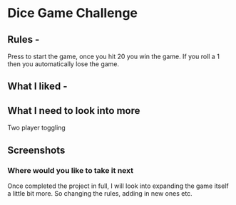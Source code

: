 # Dice Game Challenge



## Rules - 
Press to start the game, once you hit 20 you win the game. If you roll a 1 then you automatically lose the game. 

## What I liked - 

## What I need to look into more
Two player toggling

## Screenshots 

### Where would you like to take it next
Once completed the project in full, I will look into expanding the game itself a little bit more. So changing the rules, adding in new ones etc. 